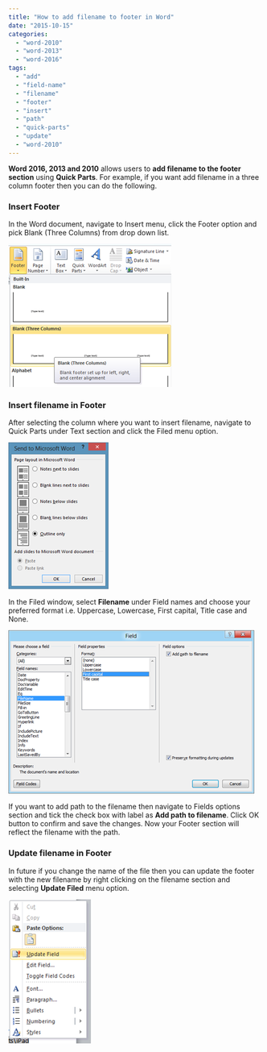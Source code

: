 ```yaml
---
title: "How to add filename to footer in Word"
date: "2015-10-15"
categories: 
  - "word-2010"
  - "word-2013"
  - "word-2016"
tags: 
  - "add"
  - "field-name"
  - "filename"
  - "footer"
  - "insert"
  - "path"
  - "quick-parts"
  - "update"
  - "word-2010"
---
```


**Word 2016, 2013 and 2010** allows users to **add filename to the footer section** using **Quick Parts**. For example, if you want add filename in a three column footer then you can do the following.

### Insert Footer

In the Word document, navigate to Insert menu, click the Footer option and pick Blank (Three Columns) from drop down list.

[![Insert Footer in Word 2010](images/1_image_thumb105.png "Insert Footer in Word 2010")](http://blogmines.com/blog/wp-content/uploads/2011/12/image105.png)

### Insert filename in Footer

After selecting the column where you want to insert filename, navigate to Quick Parts under Text section and click the Filed menu option.

[![Insert Field Word 2010](images/image_thumb106.png "Insert Field Word 2010")](http://blogmines.com/blog/wp-content/uploads/2011/12/image106.png)

In the Filed window, select **Filename** under Field names and choose your preferred format i.e. Uppercase, Lowercase, First capital, Title case and None.

[![Field Options Word 2010](images/image_thumb107.png "Field Options Word 2010")](http://blogmines.com/blog/wp-content/uploads/2011/12/image107.png)

If you want to add path to the filename then navigate to Fields options section and tick the check box with label as **Add path to filename**. Click OK button to confirm and save the changes. Now your Footer section will reflect the filename with the path.

### Update filename in Footer

In future if you change the name of the file then you can update the footer with the new filename by right clicking on the filename section and selecting **Update Filed** menu option.

[![Update Field Word 2010](images/image_thumb108.png "Update Field Word 2010")](http://blogmines.com/blog/wp-content/uploads/2011/12/image108.png)
